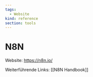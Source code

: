 ```yaml
---
tags:
  - Website
kind: reference
section: tools
---
```

# N8N

Website: <https://n8n.io/>

Weiterführende Links: [[N8N Handbook]]